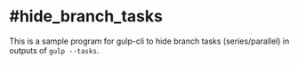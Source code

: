 # #hide\_branch\_tasks

This is a sample program for gulp-cli to hide branch tasks (series/parallel) in outputs of `gulp --tasks`.


